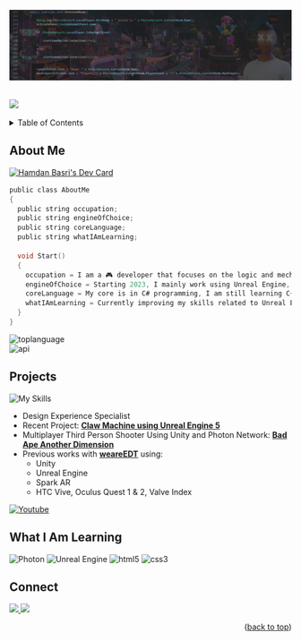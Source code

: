 <a name="readme-top"></a>

<!-- PROFILE PICTURE -->
<div align="center">
<a href="https://github.com/hamdanbasri">
<img src="images/Cover.jpg" alt="Profile Cover">
</a>
</div>
</br>

![](https://komarev.com/ghpvc/?username=hamdanbasri&style=flat-square)

<!-- TABLE OF CONTENTS -->
<details>
  <summary>Table of Contents</summary>
  <ol>
    <li><a href="#about-me">About Me</a></li>
    <li><a href="#projects">Projects</a></li>
    <li><a href="#what-i-am-learning">What I Am Learning</a></li>
    <li><a href="#connect">Connect</a></li>
  </ol>
</details>

<!-- ABOUT ME -->
## About Me
<a href="https://app.daily.dev/hamdanbasri"><img src="https://api.daily.dev/devcards/b176fd46666b41f780001517e830ad8d.png?r=ssq" width="200" alt="Hamdan Basri's Dev Card"/></a></br>
>
``` C
public class AboutMe
{
  public string occupation;
  public string engineOfChoice;
  public string coreLanguage;
  public string whatIAmLearning;
  
  void Start()
  {
    occupation = I am a 🎮 developer that focuses on the logic and mechanics of the game.
    engineOfChoice = Starting 2023, I mainly work using Unreal Engine, I used to use develop for Unity Game Engine.
    coreLanguage = My core is in C# programming, I am still learning C++.
    whatIAmLearning = Currently improving my skills related to Unreal Engine.
  }
}
```

![toplanguage][toplang-shield]
</br>
![api][api-shield]


<!-- ONGOING PROJECTS -->
## Projects
![My Skills](https://skillicons.dev/icons?i=unity,unrealengine,cs&perline=3)

<ul>
  <li>Design Experience Specialist</li>
  <li>Recent Project: <strong><a href="https://www.youtube.com/watch?v=mz6uaue8uek"> Claw Machine using Unreal Engine 5</a></strong></li>
   <li>Multiplayer Third Person Shooter Using Unity and Photon Network: <strong><a href="https://badape.io/another-dimension/">Bad Ape Another Dimension</a></strong></li>
   <li>Previous works with <strong><a href="https://www.youtube.com/c/weareedt">weareEDT</a></strong> using: 
   <ul>
      <li> Unity </li>
      <li> Unreal Engine </li>
      <li> Spark AR </li>
      <li> HTC Vive, Oculus Quest 1 & 2, Valve Index </li>
   </ul>
</ul>

[![Youtube][youtube-shield]][youtube-url]

<!-- GETTING STARTED -->
## What I Am Learning
![Photon][photon-shield]
![Unreal Engine][unreal-shield]
![html5][html5-shield]
![css3][css3-shield]

<!-- CONTACT -->
## Connect

<p align="left">
  <a href="https://linkedin.com/in/hamdanbasri">
    <img src="https://skillicons.dev/icons?i=linkedin"/>
  </a>
  <a href="https://twitter.com/its_danisauraus">
    <img src="https://skillicons.dev/icons?i=twitter"/>
  </a>
</p>

<p align="right">(<a href="#readme-top">back to top</a>)</p>

<!-- MARKDOWN LINKS & IMAGES -->
<!-- https://www.markdownguide.org/basic-syntax/#reference-style-links -->
<!-- https://dev.to/envoy_/150-badges-for-github-pnk -->
[twitter-shield]: https://img.shields.io/badge/Twitter-1DA1F2?style=for-the-badge&logo=twitter&logoColor=white
[twitter-url]: https://twitter.com/its_danisauraus
[linkedin-shield]: https://img.shields.io/badge/-LinkedIn-black.svg?style=for-the-badge&logo=linkedin&colorB=555
[linkedin-url]: https://linkedin.com/in/hamdanbasri
[youtube-shield]: https://img.shields.io/badge/YouTube-FF0000?style=for-the-badge&logo=youtube&logoColor=white
[youtube-url]: https://www.youtube.com/c/weareedt
[html5-shield]: https://img.shields.io/badge/HTML5-E34F26?style=for-the-badge&logo=html5&logoColor=white
[css3-shield]: https://img.shields.io/badge/CSS3-1572B6?style=for-the-badge&logo=css3&logoColor=white
[c#-shield]: https://img.shields.io/badge/C%23-239120?style=for-the-badge&logo=c-sharp&logoColor=white
[unity-shield]: https://img.shields.io/badge/Unity-100000?style=for-the-badge&logo=unity&logoColor=white
[made-with-unity-shield]: https://img.shields.io/badge/Made%20with-Unity-57b9d3.svg?style=for-the-badge&logo=unity
[unity-url]: https://unity3d.com
[unreal-shield]: https://img.shields.io/badge/unrealengine-%23313131.svg?style=for-the-badge&logo=unrealengine&logoColor=white
[photon-shield]: https://img.shields.io/badge/-PhotonEngine-blue?style=for-the-badge
[vscode-shield]: 	https://img.shields.io/badge/Visual_Studio_Code-0078D4?style=for-the-badge&logo=visual%20studio%20code&logoColor=white
[toplang-shield]: https://github-readme-stats.vercel.app/api/top-langs/?username=hamdanbasri&theme=chartreuse-dark
[api-shield]: https://github-readme-stats.vercel.app/api?username=hamdanbasri&theme=chartreuse-dark
